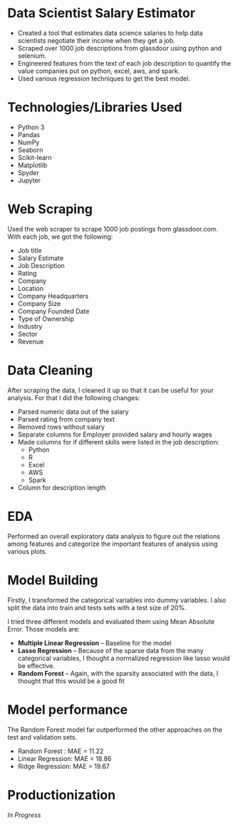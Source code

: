 # Data Scientist Salary Estimator
- Created a tool that estimates data science salaries to help data scientists negotiate their income when they get a job.
- Scraped over 1000 job descriptions from glassdoor using python and selenium.
- Engineered features from the text of each job description to quantify the value companies put on python, excel, aws, and spark.
- Used various regression techniques to get the best model.

# Technologies/Libraries Used
- Python 3
- Pandas
- NumPy
- Seaborn
- Scikit-learn
- Matplotlib
- Spyder
- Jupyter

# Web Scraping
Used the web scraper  to scrape 1000 job postings from glassdoor.com. With each job, we got the following:
- Job title
- Salary Estimate
- Job Description
- Rating
- Company
- Location
- Company Headquarters
- Company Size
- Company Founded Date
- Type of Ownership
- Industry
- Sector
- Revenue

# Data Cleaning
After scraping the data, I cleaned it up so that it can be useful for your analysis. For that I did the following changes:
- Parsed numeric data out of the salary
- Parsed rating from company text
- Removed rows without salary
- Separate columns for Employer provided salary and hourly wages
- Made columns for if different skills were listed in the job description:
  - Python
  - R
  - Excel
  - AWS
  - Spark
- Column for description length

# EDA
Performed an overall exploratory data analysis to figure out the relations among features and categorize the important features of analysis using various plots.

# Model Building
Firstly, I transformed the categorical variables into dummy variables. I also split the data into train and tests sets with a test size of 20%.

I tried three different models and evaluated them using Mean Absolute Error. Those models are:
- **Multiple Linear Regression** – Baseline for the model
- **Lasso Regression** – Because of the sparse data from the many categorical variables, I thought a normalized regression like lasso would be effective.
- **Random Forest** – Again, with the sparsity associated with the data, I thought that this would be a good fit

# Model performance
The Random Forest model far outperformed the other approaches on the test and validation sets.
- Random Forest : MAE = 11.22
- Linear Regression: MAE = 18.86
- Ridge Regression: MAE = 19.67

# Productionization
_In Progress_

